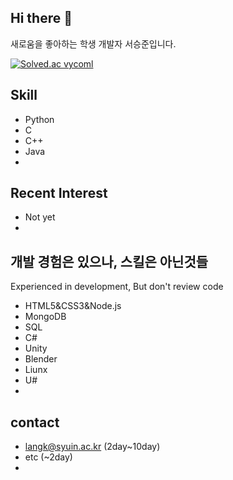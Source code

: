 ## Hi there 👋
새로움을 좋아하는 학생 개발자 서승준입니다.

[![Solved.ac
vycoml](http://mazassumnida.wtf/api/mini/generate_badge?boj=vycoml)](https://solved.ac/vycoml)

## Skill
- Python
- C
- C++
- Java
- 

## Recent Interest 
- Not yet
- 


## 개발 경험은 있으나, 스킬은 아닌것들
Experienced in development, But don't review code
- HTML5&CSS3&Node.js
- MongoDB
- SQL
- C#
- Unity
- Blender
- Liunx
- U#
- 

## contact
- langk@syuin.ac.kr (2day~10day)
- etc (~2day)
- 
